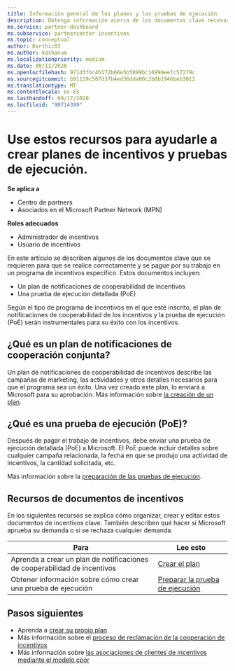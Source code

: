 ```yaml
---
title: Información general de los planes y las pruebas de ejecución
description: Obtenga información acerca de los documentos clave necesarios para los incentivos, incluido un plan de notificaciones de cooperación de incentivos y una prueba de ejecución detallada (PoE).
ms.service: partner-dashboard
ms.subservice: partnercenter-incentives
ms.topic: conceptual
author: Karthic83
ms.author: kashanum
ms.localizationpriority: medium
ms.date: 09/11/2020
ms.openlocfilehash: 971d3fbc4b172b66e5b5099bc16999eefc57279c
ms.sourcegitcommit: b91119c587d37b4ed36dda00c2b0b1946beb3012
ms.translationtype: MT
ms.contentlocale: es-ES
ms.lasthandoff: 09/17/2020
ms.locfileid: "90714399"
---
```

# <a name="use-these-resources-to-help-you-create-incentives-plans-and-proofs-of-execution"></a>Use estos recursos para ayudarle a crear planes de incentivos y pruebas de ejecución.

**Se aplica a**

- Centro de partners
- Asociados en el Microsoft Partner Network (MPN)

**Roles adecuados**

- Administrador de incentivos
- Usuario de incentivos

En este artículo se describen algunos de los documentos clave que se requieren para que se realice correctamente y se pague por su trabajo en un programa de incentivos específico. Estos documentos incluyen:

- Un plan de notificaciones de cooperabilidad de incentivos
- Una prueba de ejecución detallada (PoE)

Según el tipo de programa de incentivos en el que esté inscrito, el plan de notificaciones de cooperabilidad de los incentivos y la prueba de ejecución (PoE) serán instrumentales para su éxito con los incentivos.

## <a name="what-is-an-incentives-co-op-claims-plan"></a>¿Qué es un plan de notificaciones de cooperación conjunta?

Un plan de notificaciones de cooperabilidad de incentivos describe las campañas de marketing, las actividades y otros detalles necesarios para que el programa sea un éxito. Una vez creado este plan, lo enviará a Microsoft para su aprobación. Más información sobre [la creación de un plan](incentives-create-your-plan.md).

## <a name="what-is-a-proof-of-execution-poe"></a>¿Qué es una prueba de ejecución (PoE)?

Después de pagar el trabajo de incentivos, debe enviar una prueba de ejecución detallada (PoE) a Microsoft. El PoE puede incluir detalles sobre cualquier campaña relacionada, la fecha en que se produjo una actividad de incentivos, la cantidad solicitada, etc. 

Más información sobre la [preparación de las pruebas de ejecución](incentives-prepare-your-proof-of-execution.md).

## <a name="incentives-document-resources"></a>Recursos de documentos de incentivos

En los siguientes recursos se explica cómo organizar, crear y editar estos documentos de incentivos clave. También describen qué hacer si Microsoft aprueba su demanda o si se rechaza cualquier demanda.

|  **Para**  |  **Lee esto**  |
|--------------|-----------|
| Aprenda a crear un plan de notificaciones de cooperabilidad de incentivos | [Crear el plan](incentives-create-your-plan.md)  |
Obtener información sobre cómo crear una prueba de ejecución | [Preparar la prueba de ejecución](incentives-prepare-your-proof-of-execution.md)  |

## <a name="next-steps"></a>Pasos siguientes

- Aprenda a [crear su propio plan](incentives-create-your-plan.md)
- Más información sobre el [proceso de reclamación de la cooperación de incentivos](claims-overview.md)
- Más información sobre [las asociaciones de clientes de incentivos mediante el modelo cpor](submit-osa-claim.md)